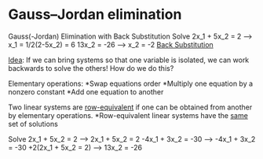 # Gauss–Jordan elimination

Gauss(-Jordan) Elimination with Back Substitution
Solve 2x_1 + 5x_2 = 2 --> x_1 = 1/2(2-5x_2) = 6 
13x_2 = -26 --> x_2 = -2   <ins>Back Substitution</ins>

<ins>Idea</ins>: If we can bring systems so that one variable is isolated, we 
can work backwards to solve the others! How do we do this?

Elementary operations: *Swap equations order
*Multiply one equation by a nonzero constant
*Add one equation to another

Two linear systems are <ins>row-equivalent</ins> if one can be obtained from 
another by elementary operations.
 *Row-equivalent linear systems have the <ins>same</ins> set of solutions

Solve 2x_1 + 5x_2 = 2 --> 2x_1 + 5x_2 = 2
-4x_1 + 3x_2 = -30 --> -4x_1 + 3x_2 = -30 
 +2(2x_1 + 5x_2 = 2) --> 13x_2 = -26 
